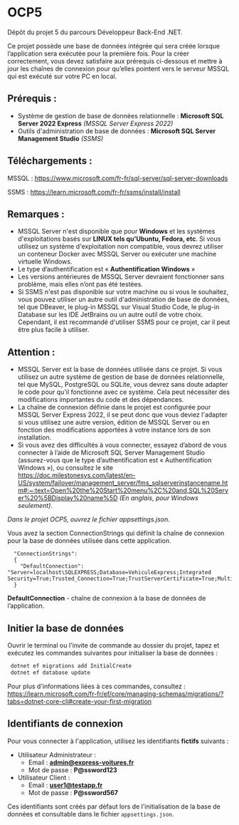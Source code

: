 # OCP5
Dépôt du projet 5 du parcours Développeur Back-End .NET. 

Ce projet possède une base de données intégrée qui sera créée lorsque l’application sera exécutée pour la première fois. Pour la créer correctement, vous devez satisfaire aux prérequis ci-dessous et mettre à jour les chaînes de connexion pour qu’elles pointent vers le serveur MSSQL qui est exécuté sur votre PC en local.

## Prérequis : 
- Système de gestion de base de données relationnelle : **Microsoft SQL Server 2022 Express** *(MSSQL Server Express 2022)*
- Outils d'administration de base de données : **Microsoft SQL Server Management Studio** *(SSMS)*

## Téléchargements :

MSSQL : https://www.microsoft.com/fr-fr/sql-server/sql-server-downloads

SSMS : https://learn.microsoft.com/fr-fr/ssms/install/install

## Remarques : 

- MSSQL Server n'est disponible que pour **Windows** et les systèmes d'exploitations basés sur **LINUX tels qu'Ubuntu, Fedora, etc**. Si vous utilisez un système d'exploitation non compatible, vous devrez utiliser un conteneur Docker avec MSSQL Server ou exécuter une machine virtuelle Windows.
- Le type d’authentification est « **Authentification Windows** »
- Les versions antérieures de MSSQL Server devraient fonctionner sans problème, mais elles n’ont pas été testées.
- Si SSMS n'est pas disponible sur votre machine ou si vous le souhaitez, vous pouvez utiliser un autre outil d'administration de base de données, tel que DBeaver, le plug-in MSSQL sur Visual Studio Code, le plug-in Database sur les IDE JetBrains ou un autre outil de votre choix. Cependant, il est recommandé d'utiliser SSMS pour ce projet, car il peut être plus facile à utiliser.

## Attention :

- MSSQL Server est la base de données utilisée dans ce projet. Si vous utilisez un autre système de gestion de base de données relationnelle, tel que MySQL, PostgreSQL ou SQLite, vous devrez sans doute adapter le code pour qu'il fonctionne avec ce système. Cela peut nécessiter des modifications importantes du code et des dépendances.
- La chaîne de connexion définie dans le projet est configurée pour MSSQL Server Express 2022, il se peut donc que vous deviez l'adapter si vous utilisez une autre version, édition de MSSQL Server ou en fonction des modifications apportées à votre instance lors de son installation.
- Si vous avez des difficultés à vous connecter, essayez d’abord de vous connecter à l’aide de Microsoft SQL Server Management Studio (assurez-vous que le type d’authentification est « Authentification Windows »), ou consultez le site https://doc.milestonesys.com/latest/en-US/system/failover/management_server/fms_sqlserverinstancename.htm#:~:text=Open%20the%20Start%20menu%2C%20and,SQL%20Server%20%5BDisplay%20name%5D *(En anglais, pour Windows seulement)*.

*Dans le projet OCP5, ouvrez le fichier appsettings.json.*

Vous avez la section ConnectionStrings qui définit la chaîne de connexion pour la base de données utilisée dans cette application.

      "ConnectionStrings":
      {
        "DefaultConnection": "Server=localhost\SQLEXPRESS;Database=VehiculeExpress;Integrated Security=True;Trusted_Connection=True;TrustServerCertificate=True;MultipleActiveResultSets=true"
      }

**DefaultConnection** - chaîne de connexion à la base de données de l’application.

## Initier la base de données


Ouvrir le terminal ou l'invite de commande au dossier du projet, tapez et exécutez les commandes suivantes pour initialiser la base de données :
   
  ```bash
   dotnet ef migrations add InitialCreate
   dotnet ef database update
   ```

Pour plus d'informations liées à ces commandes, consultez : https://learn.microsoft.com/fr-fr/ef/core/managing-schemas/migrations/?tabs=dotnet-core-cli#create-your-first-migration

## Identifiants de connexion
Pour vous connecter à l'application, utilisez les identifiants **fictifs** suivants :
- Utilisateur Administrateur :
  - Email : **admin@express-voitures.fr**
  - Mot de passe : **P@ssword123**
- Utilisateur Client :
  - Email : **user1@testapp.fr**
  - Mot de passe : **P@ssword567**

Ces identifiants sont créés par défaut lors de l'initialisation de la base de données et consultable dans le fichier `appsettings.json`.